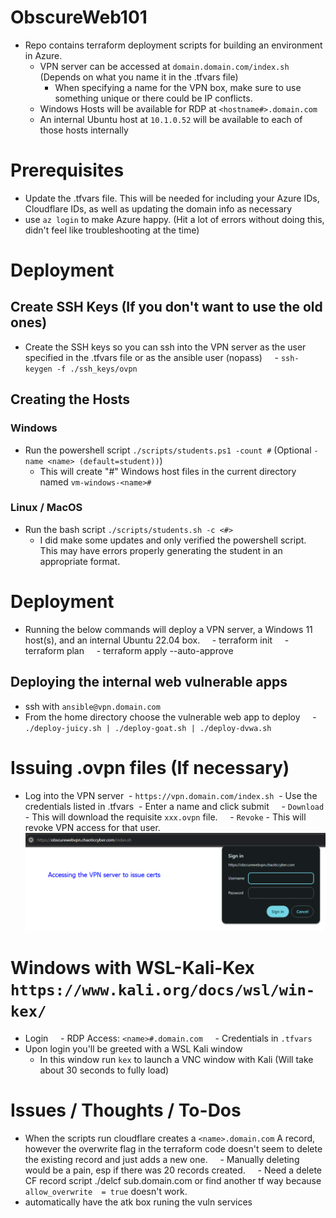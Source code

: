 # ObscureWeb101
- Repo contains terraform deployment scripts for building an environment in Azure.
	- VPN server can be accessed at `domain.domain.com/index.sh` (Depends on what you name it in the .tfvars file)
		- When specifying a name for the VPN box, make sure to use something unique or there could be IP conflicts.
	- Windows Hosts will be available for RDP at `<hostname#>.domain.com`
	- An internal Ubuntu host at `10.1.0.52` will be available to each of those hosts internally
# Prerequisites
- Update the .tfvars file. This will be needed for including your Azure IDs, Cloudflare IDs, as well as updating the domain info as necessary
- use `az login` to make Azure happy. (Hit a lot of errors without doing this, didn't feel like troubleshooting at the time)
# Deployment
## Create SSH Keys (If you don't want to use the old ones)
- Create the SSH keys so you can ssh into the VPN server as the user specified in the .tfvars file or as the ansible user (nopass)
    - `ssh-keygen -f ./ssh_keys/ovpn`
## Creating the Hosts
### Windows
- Run the powershell script `./scripts/students.ps1 -count #` (Optional `-name <name> (default=student))`)
	- This will create "#" Windows host files in the current directory named `vm-windows-<name>#`
### Linux / MacOS
- Run the bash script `./scripts/students.sh -c <#>`
	- I did make some updates and only verified the powershell script. This may have errors properly generating the student in an appropriate format.
# Deployment
- Running the below commands will deploy a VPN server, a Windows 11 host(s), and an internal Ubuntu 22.04 box.
    - terraform init
    - terraform plan
    - terraform apply --auto-approve
## Deploying the internal web vulnerable apps
- ssh with `ansible@vpn.domain.com`
- From the home directory choose the vulnerable web app to deploy
    - `./deploy-juicy.sh | ./deploy-goat.sh | ./deploy-dvwa.sh`
# Issuing .ovpn files (If necessary)
- Log into the VPN server
 - `https://vpn.domain.com/index.sh`
 - Use the credentials listed in .tfvars
 - Enter a name and click submit
    - `Download` - This will download the requisite `xxx.ovpn` file.
    - `Revoke` - This will revoke VPN access for that user.
![Basic Auth for VPN Login](images/vpnserveraccess.png)
# Windows with WSL-Kali-Kex `https://www.kali.org/docs/wsl/win-kex/`
- Login
    - RDP Access: `<name>#.domain.com`
    - Credentials in `.tfvars`
- Upon login you'll be greeted with a WSL Kali window
	- In this window run `kex` to launch a VNC window with Kali (Will take about 30 seconds to fully load)

# Issues / Thoughts / To-Dos
- When the scripts run cloudflare creates a `<name>.domain.com` A record, however the overwrite flag in the terraform code doesn't seem to delete the existing record and just adds a new one.
    - Manually deleting would be a pain, esp if there was 20 records created.
    - Need a delete CF record script ./delcf sub.domain.com or find another tf way because `allow_overwrite  = true` doesn't work.
- automatically have the atk box runing the vuln services
